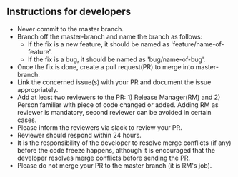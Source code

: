 ## Instructions for developers

* Never commit to the master branch.
* Branch off the master-branch and name the branch as follows:
  * If the fix is a new feature, it should be named as 'feature/name-of-feature'.
  * If the fix is a bug, it should be named as 'bug/name-of-bug'.
* Once the fix is done, create a pull request(PR) to merge into master-branch.
* Link the concerned issue(s) with your PR and document the issue appropriately.
* Add at least two reviewers to the PR: 1) Release Manager(RM) and 2) Person familiar with piece of code changed or added. Adding RM as reviewer is mandatory, second reviewer can be avoided in certain cases.
* Please inform the reviewers via slack to review your PR.
* Reviewer should respond within 24 hours.
* It is the responsibility of the developer to resolve merge conflicts (if any) before the code freeze happens, although it is encouraged that the developer resolves merge conflicts before sending the PR.
* Please do not merge your PR to the master branch (it is RM's job).
